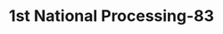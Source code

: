 ---
f_zip-code: 30047
f_state-code: GA
title: 1st National Processing-83
f_phone: 770-921-1737
f_city-only: Lilburn
f_address: 4634 Lawrenceville Highway Northwest Lilburn
f_location-unique-id: '83'
slug: 1st-national-processing-83
updated-on: '2024-05-30T13:46:58.046Z'
created-on: '2024-05-30T13:36:59.803Z'
published-on: '2024-05-30T13:54:32.469Z'
f_city-state: cms/city/lilburn-ga.md
f_company: cms/company/1st-national-processing.md
f_state: cms/state/georgia.md
layout: '[payday-loan].html'
tags: payday-loan
---